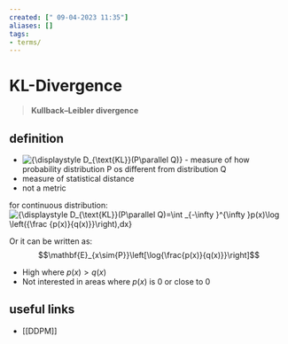 ```yaml
---
created: [" 09-04-2023 11:35"]
aliases: []
tags:
- terms/
---
```


# KL-Divergence

> **Kullback–Leibler divergence**

## definition
-  ![{\displaystyle D_{\text{KL}}(P\parallel Q)}](https://wikimedia.org/api/rest_v1/media/math/render/svg/039fa82bd08654b4faa2b32ded70c0160554fa07)  - measure of how probability distribution P os different from distribution Q
-  measure of statistical distance
-  not a metric

for continuous distribution:
![{\displaystyle D_{\text{KL}}(P\parallel Q)=\int _{-\infty }^{\infty }p(x)\log \left({\frac {p(x)}{q(x)}}\right)\,dx}](https://wikimedia.org/api/rest_v1/media/math/render/svg/756dd25036c5da76a59e58a001f3196e059f537d)

Or it can be written as: 
$$\mathbf{E}_{x\sim{P}}\left[\log{\frac{p(x)}{q(x)}}\right]$$

- High where $p(x) > q(x)$
- Not interested in areas where $p(x)$ is 0 or close to 0
## useful links
- [[DDPM]]